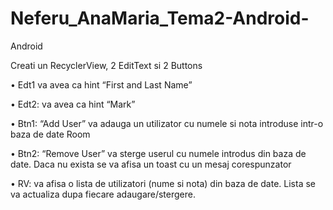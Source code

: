 # Neferu_AnaMaria_Tema2-Android-
Android

Creati un RecyclerView, 2 EditText si 2 Buttons

• Edt1 va avea ca hint “First and Last Name”

• Edt2: va avea ca hint “Mark”

• Btn1: “Add User” va adauga un utilizator cu numele si nota introduse intr-o
baza de date Room

• Btn2: “Remove User” va sterge userul cu numele introdus din baza de
date. Daca nu exista se va afisa un toast cu un mesaj corespunzator

• RV: va afisa o lista de utilizatori (nume si nota) din baza de date. Lista se va
actualiza dupa fiecare adaugare/stergere.
